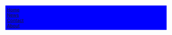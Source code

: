 <!DOCTYPE html>
<html>
<head>
<style>
ul {
    list-style-type: none;
    margin: 0%;
    padding: 1%;
    overflow: hidden;
    background-color: #0000ff;
}

li {
    float: left;
}

li a {
    display: block;
    color: white;
    text-align: center;
    padding:10px;
    text-decoration: none;
}

li a:hover {
    background-color: #f000cc;
}
{
li a:active  {color:yellow; background-color:transparent; text-decoration:underline;
} 
}
</style>
</head>
<body>

<ul>
  <li><a href="#home">Home</a></li>
  <li><a href="#news">News</a></li>
  <li><a href="#contact">Contact</a></li>
  <li><a href="#http://www.w3schools.com/html/html_links.asp">About</a></li>
</ul>

</body>
</html>
